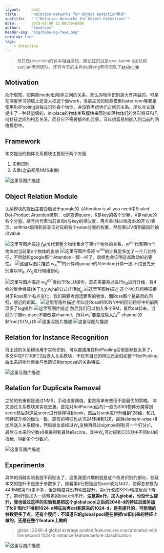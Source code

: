 ```yaml
---
layout:     post
title:      "Relation Networks for Object Detection解读"
subtitle:   " \"Relation Networks for Object Detection\""
date:       2018-03-09 12:00:00+0800
author:     "Sundrops"
header-img: "img/home-bg-faye.png"
catalog: true
tags:
    - detection
---
```


> 现在做detection的竞争相当激烈，能记住的就是ross kaiming团队和sunjian老师团队，还有今天的主角daijifeng老师团队了[arxiv link](https://arxiv.org/abs/1711.11575)

## Motivation ##

众所周知，如果能model出物体之间的关系，那么对物体识别是大有裨益的。可是在深度学习领域上还没人把这个做work，当前主流的检测模型faster rcnn等都是使用RoIPooling后独立识别各个物体，并没有考虑他们之间的关系。所以本文就提出了一种轻量级的、in-place的物体关系模块来同时处理物体们的外形特征和几何特征之间的相互关系，而且它不需要额外的监督，可以很容易的嵌入到当前的网络模型中。

## Framework ##

本文提出的物体关系模块主要用于两个方面
1. 实例识别
2. 去重(之前都用NMS来做)

![这里写图片描述](http://img.blog.csdn.net/20180309125149336?watermark/2/text/aHR0cDovL2Jsb2cuY3Nkbi5uZXQvdTAxMzAxMDg4OQ==/font/5a6L5L2T/fontsize/400/fill/I0JBQkFCMA==/dissolve/70)

## Object Relation Module ##

关系模块的提出主要受启发于google的《Attention is all you need中Scaled Dot-Product Attention机制：
q是查询query，K是key的各个分量，V是value的各个分量。括号内代表当前查询q与key的相似度，用点乘(除以维度dk的开方)表示。softmax后得到该查询对应的各个value分量的权重，然后乘以V得到最后的输出value

![这里写图片描述](http://img.blog.csdn.net/20180309125637101?watermark/2/text/aHR0cDovL2Jsb2cuY3Nkbi5uZXQvdTAxMzAxMDg4OQ==/font/5a6L5L2T/fontsize/400/fill/I0JBQkFCMA==/dissolve/70)
$f_R(n)$代表整个物体集合于第n个物体的关系，$w^{mn}$代表第m个物体对当前第n个物体的影响
![这里写图片描述](http://img.blog.csdn.net/20180309130552935?watermark/2/text/aHR0cDovL2Jsb2cuY3Nkbi5uZXQvdTAxMzAxMDg4OQ==/font/5a6L5L2T/fontsize/400/fill/I0JBQkFCMA==/dissolve/70)
$w^{mn}$的计算里多加了一个几何特征，不然就和google那个Attention一模一样了，后续也会证明这点改动的必要性。
![这里写图片描述](http://img.blog.csdn.net/20180309131043345?watermark/2/text/aHR0cDovL2Jsb2cuY3Nkbi5uZXQvdTAxMzAxMDg4OQ==/font/5a6L5L2T/fontsize/400/fill/I0JBQkFCMA==/dissolve/70)
${w_A}^{mn}$的计算和google的Attention计算一致,不过首先分别乘以$W_K, W_Q$进行降维到$d_k$

![这里写图片描述](http://img.blog.csdn.net/20180309131112112?watermark/2/text/aHR0cDovL2Jsb2cuY3Nkbi5uZXQvdTAxMzAxMDg4OQ==/font/5a6L5L2T/fontsize/400/fill/I0JBQkFCMA==/dissolve/70)
${w_G}^{mn}$类似于ReLU操作，首先需要乘以进行$\varepsilon_G$进行升维，将4维的集合特征(关于x,y,w,h的公式)升到$d_g$
![这里写图片描述](http://img.blog.csdn.net/20180309131122253?watermark/2/text/aHR0cDovL2Jsb2cuY3Nkbi5uZXQvdTAxMzAxMDg4OQ==/font/5a6L5L2T/fontsize/400/fill/I0JBQkFCMA==/dissolve/70)
这个4维几何特征相对于Ross那个有点变化，我们需要考虑远距离的物体，而Ross那个是最后的回归，很近的距离。
![这里写图片描述](http://img.blog.csdn.net/20180309132154680?watermark/2/text/aHR0cDovL2Jsb2cuY3Nkbi5uZXQvdTAxMzAxMDg4OQ==/font/5a6L5L2T/fontsize/400/fill/I0JBQkFCMA==/dissolve/70)
所以比Ross的RCNN中的回归目标中的前两项多了log操作
![这里写图片描述](http://img.blog.csdn.net/20180309151124872?watermark/2/text/aHR0cDovL2Jsb2cuY3Nkbi5uZXQvdTAxMzAxMDg4OQ==/font/5a6L5L2T/fontsize/400/fill/I0JBQkFCMA==/dissolve/70)
然后我们可以加入多个RM，最后cat起来，当然为了能in-place不能改变channel，所以${w_V}^{r}$要变成输入${f_A}^{m}$ channel的$\frac{1}{N_r}$
![这里写图片描述](http://img.blog.csdn.net/20180309132533835?watermark/2/text/aHR0cDovL2Jsb2cuY3Nkbi5uZXQvdTAxMzAxMDg4OQ==/font/5a6L5L2T/fontsize/400/fill/I0JBQkFCMA==/dissolve/70)
![这里写图片描述](http://img.blog.csdn.net/20180309125432398?watermark/2/text/aHR0cDovL2Jsb2cuY3Nkbi5uZXQvdTAxMzAxMDg4OQ==/font/5a6L5L2T/fontsize/400/fill/I0JBQkFCMA==/dissolve/70)


## Relation for Instance Recognition ##

将上述的关系模块用于实例识别，可以直接用在RoIPooling后但是参数太多了，本文中在FC1和FC2后嵌入关系模块，不仅有自己的特征还会假如整个RoIPooling后出来的物体集合与当前识别proposal的关系特征。

![这里写图片描述](http://img.blog.csdn.net/20180309142843177?watermark/2/text/aHR0cDovL2Jsb2cuY3Nkbi5uZXQvdTAxMzAxMDg4OQ==/font/5a6L5L2T/fontsize/400/fill/I0JBQkFCMA==/dissolve/70)

## Relation for Duplicate Removal ##

之前的去重都是通过NMS，手动设置阈值，虽然简单有效但不是最优的策略。
本文通过关系模块来实现去重。首先对RoIPooling后的(一般为300)物体分类得到score然后对这些score进行排序得到rank，然后对rank进行升维到128维，和几何特征升维的做法一致，原有的特征也从1024转换到128，最后element-wise 相加后送入关系模块，然后输出值经过$W_s$变换再经过sigmoid得到另一个打分s1，最后与本来的分数s0相乘得到最终的score。其中$W_s$可对应到COCO中不同IoU的指标，得到多个分数s1。

![这里写图片描述](http://img.blog.csdn.net/20180309143139221?watermark/2/text/aHR0cDovL2Jsb2cuY3Nkbi5uZXQvdTAxMzAxMDg4OQ==/font/5a6L5L2T/fontsize/400/fill/I0JBQkFCMA==/dissolve/70)

## Experiments ##

具体的消融实验我就不再贴出了，这里我感兴趣的就是这个改进识别的部分，验证本文的提升不是由于参数多了，你看第b行把隐层的size改为1432，使得总参数为44.1M和第f行差不多，但是精度并没有明显提升。第c行改成3个fc精度反而下降了，第d行是加入一些残差的block也不行。**注意第e行，加入global，也没什么提升，我也做过这样的实验我是把这个global pool之后的2048-d的特征后面另加了fc6'和fc7'得到1024-d特征后再cat到原来的1024-d，是有提升的，可能我的参数更多了点。还有个疑问：不知道它的global pool是在根据roi扣出来的特征上做的，还是在整个feature上做的**

> global: 2048-d global average pooled features are concatenated with the second 1024-d instance feature before classification


![这里写图片描述](http://img.blog.csdn.net/2018030914560454?watermark/2/text/aHR0cDovL2Jsb2cuY3Nkbi5uZXQvdTAxMzAxMDg4OQ==/font/5a6L5L2T/fontsize/400/fill/I0JBQkFCMA==/dissolve/70)